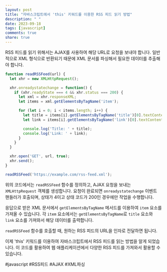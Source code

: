 ```yaml
---
layout: post
title: "자바스크립트에서 'this' 키워드를 이용한 RSS 피드 읽기 방법"
description: " "
date: 2023-09-18
tags: [javascript]
comments: true
share: true
---
```


RSS 피드를 읽기 위해서는 AJAX를 사용하여 해당 URL로 요청을 보내야 합니다. 일반적으로 XML 형식으로 반환되기 때문에 XML 문서를 파싱해서 필요한 데이터를 추출해야 합니다.

```javascript
function readRSSFeed(url) {
  let xhr = new XMLHttpRequest();

  xhr.onreadystatechange = function() {
    if (xhr.readyState === 4 && xhr.status === 200) {
      let xml = xhr.responseXML;
      let items = xml.getElementsByTagName('item');

      for (let i = 0; i < items.length; i++) {
        let title = items[i].getElementsByTagName('title')[0].textContent;
        let link = items[i].getElementsByTagName('link')[0].textContent;

        console.log('Title: ' + title);
        console.log('Link: ' + link);
      }
    }
  }

  xhr.open('GET', url, true);
  xhr.send();
}

readRSSFeed('https://example.com/rss-feed.xml');
```

위의 코드에서는 `readRSSFeed` 함수를 정의하고, AJAX 요청을 보내는 `XMLHttpRequest` 객체를 생성합니다. 요청이 완료되면 `onreadystatechange` 이벤트 핸들러가 호출되며, 상태가 4이고 상태 코드가 200인 경우에만 작업을 수행합니다.

응답으로 받은 XML 문서에서 `getElementsByTagName` 메서드를 이용하여 `item` 요소를 가져올 수 있습니다. 각 `item` 요소에서는 `getElementsByTagName`로 `title` 요소와 `link` 요소를 가져와서 해당 데이터를 출력합니다.

`readRSSFeed` 함수를 호출할 때, 원하는 RSS 피드의 URL을 인자로 전달하면 됩니다.

이제 'this' 키워드를 이용하여 자바스크립트에서 RSS 피드를 읽는 방법을 알게 되었습니다. 이 코드를 활용하여 웹 애플리케이션에서 다양한 RSS 피드를 가져와서 활용할 수 있습니다.

#javascript #RSS피드 #AJAX #XML파싱